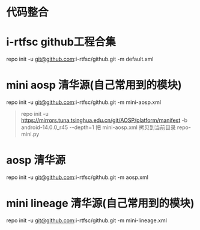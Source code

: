 # 代码整合

# i-rtfsc github工程合集
repo init -u git@github.com:i-rtfsc/github.git -m default.xml

# mini aosp 清华源(自己常用到的模块)
repo init -u git@github.com:i-rtfsc/github.git -m mini-aosp.xml

> repo init -u https://mirrors.tuna.tsinghua.edu.cn/git/AOSP/platform/manifest -b android-14.0.0_r45 --depth=1
> 把 mini-aosp.xml 拷贝到当前目录
> repo-mini.py

# aosp 清华源
repo init -u git@github.com:i-rtfsc/github.git -m aosp.xml

# mini lineage 清华源(自己常用到的模块)
repo init -u git@github.com:i-rtfsc/github.git -m mini-lineage.xml

